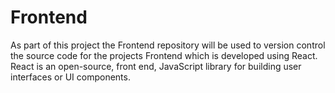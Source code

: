 # Frontend

As part of this project the Frontend repository will be used to version control the source code for the projects Frontend which is developed using React.  React is an open-source, front end, JavaScript library for building user interfaces or UI components.

